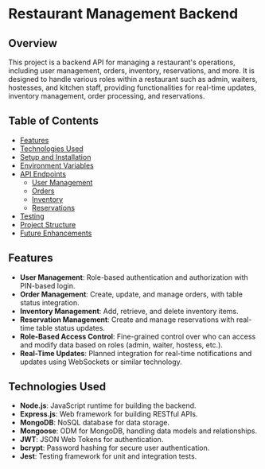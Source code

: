 # Restaurant Management Backend

## Overview

This project is a backend API for managing a restaurant's operations, including user management, orders, inventory, reservations, and more. It is designed to handle various roles within a restaurant such as admin, waiters, hostesses, and kitchen staff, providing functionalities for real-time updates, inventory management, order processing, and reservations.

## Table of Contents

- [Features](#features)
- [Technologies Used](#technologies-used)
- [Setup and Installation](#setup-and-installation)
- [Environment Variables](#environment-variables)
- [API Endpoints](#api-endpoints)
  - [User Management](#user-management)
  - [Orders](#orders)
  - [Inventory](#inventory)
  - [Reservations](#reservations)
- [Testing](#testing)
- [Project Structure](#project-structure)
- [Future Enhancements](#future-enhancements)

## Features

- **User Management**: Role-based authentication and authorization with PIN-based login.
- **Order Management**: Create, update, and manage orders, with table status integration.
- **Inventory Management**: Add, retrieve, and delete inventory items.
- **Reservation Management**: Create and manage reservations with real-time table status updates.
- **Role-Based Access Control**: Fine-grained control over who can access and modify data based on roles (admin, waiter, hostess, etc.).
- **Real-Time Updates**: Planned integration for real-time notifications and updates using WebSockets or similar technology.

## Technologies Used

- **Node.js**: JavaScript runtime for building the backend.
- **Express.js**: Web framework for building RESTful APIs.
- **MongoDB**: NoSQL database for data storage.
- **Mongoose**: ODM for MongoDB, handling data models and relationships.
- **JWT**: JSON Web Tokens for authentication.
- **bcrypt**: Password hashing for secure user authentication.
- **Jest**: Testing framework for unit and integration tests.

